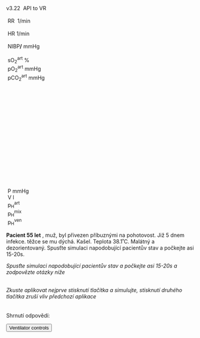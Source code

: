 <div class="w3-blue" style="position: absolute">
<span class="w3-small">v3.22&nbsp;</span>
<bdl-animate-control id="controlbuttons2" controlfmi="true" showstep="false" playafterstart="true"></bdl-animate-control>
<!-- not optimalized -O0 --><bdl-fmi id="idfmi" mode="continuous" showcontrols="false" controlid="controlbuttons2" src="modelECMORespiratoryVR_BloodGasesTransport_BloodyMaryPPG2.js" fminame="modelECMORespiratoryVR_BloodGasesTransport_BloodyMaryPPG2" tolerance="0.00001" starttime="0" fstepsize="1" fpslimit="0.5" guid="{83d444de-f6b1-4a60-a953-199d3e7b2d57}" valuereferences="905975257,369103464,905975068,905975254,905974373,905975067,905975342,905972510,16777311,16777312,905975256,335544320,637537073,637538918,637538919" valuelabels="venous.sO2,arterial.sO2,tissueUnit[1].sO2,venous.pH,arterial.pH,tissueUnit[1].pH,AirO2.y,AirN2,AirCO2,AirH2O,venous.pCO2,plethy,respiratoryCenter.VentilationSwitch.y,arterial.pO2,arterial.pCO2" inputs="idrate,16777223,1,60,t;idco2,16777311,1,100,t;idh2o,16777312,1,100,t;idshunts,16777227,1,100,t;iddeadspace,16777225,1,1000000,t;ido2,16777547,1,100,t;idventilation,16777511,1,1,t" inputlabels="RR,AirCO2,AirH2O,cShuntFrac,DV,AirO2Fraction.k,respiratoryCenter.ArtificialVentilation.k"></bdl-fmi>
<bdl-fmi id="ventilator" mode="continuous" src="modelECMORespiratoryVR_BloodGasesTransport_LungVentilatorSCMV2.js" showcontrols="false" controlid="controlbuttons2" fminame="modelECMORespiratoryVR_BloodGasesTransport_LungVentilatorSCMV2" tolerance="0.0001" starttime="0" fstepsize="0.1" fpslimit="10" guid="{940bf65b-b874-4fc8-826c-371ec080f401}" valuereferences="637534459,637534501,16777227,16777225,16777240,16777241,16777242,335544321,369099046,637534489,16777223,234881080,16777224,905969992" valuelabels="expiration.q_in.p,lungs.volume,RR,TV,ventilatorSCMV.Iratio,ventilatorSCMV.Eratio,ventilatorSCMV.pause,ventilation,filter.y,lungs.pressure,TotalResistance,expirationConductance.y,TotalCompliance,lungsPressureMeasure.pressure" inputs="idrate,16777227,1,60,t;idtv,16777225,1,1000000,t;idiratio,16777240,1,1,t;idpause,16777242,1,100,t;ideratio,16777241,1,1,t;idres,16777223,1,1,t;idcomp,16777224,1,1,t;idexp,16777272,1,100000,t" inputlabels="RR,TV,ventilatorSCMV.Iratio,ventilatorSCMV.pause,ventilatorSCMV.Eratio,TotalResistance,TotalCompliance,expirationConductance.k"></bdl-fmi>
<bdl-fmi id="hemodynamics" mode="continuous" showcontrols="false" controlid="controlbuttons2" src="modelECMORespiratoryVR_BloodGasesTransport_MeursModel2011_HemodynamicsRegulatedHR.js" fminame="modelECMORespiratoryVR_BloodGasesTransport_MeursModel2011_HemodynamicsRegulatedHR" tolerance="0.000001" starttime="0" fstepsize="0.05" fpslimit="20" guid="{87860081-905b-4adf-b51a-cdbabd18cf3e}" valuereferences="905970357,905970199,905970200,33554460,637534720" valuelabels="EithaPressure.pressure,arterialPressure.systolic,arterialPressure.diastolic,Ecg.ecg,currentHeartReat.y" inputs="sO2,16777391,1,1,t" inputlabels="sO2.k"></bdl-fmi>
API to VR <!--bdl-remote-value remoteurl="http://127.0.0.1:5000/vrapi" interval="2000" id="vrapi" inputs="volume;sO2"></bdl-remote-value-->
<bdl-remote-value remoteurl="http://127.0.0.1:5000/vrapi" interval="2000" id="vrapi" inputs="sO2"></bdl-remote-value>
</div>

<div class="w3-row">
<div class="w3-threequarter">
<div class="w3-black w3-sans-serif" style="max-width:1100px">
<div class="w3-row">
</div><div class="w3-row">
<div class="w3-threequarter">
&nbsp;<bdl-chartjs-time width="750" height="120" fromid="ventilator" labels="lungs pressure"  refindex="9" refvalues="1" minichart="true" colorindex=5 initialdata="0;1.014e+5"></bdl-chartjs-time><br/>
&nbsp;<bdl-chartjs-time width="750" height="60" fromid="hemodynamics" labels="ecg" refindex="3" refvalues="1" throttle="100" colorindex="2" minichart="true" initialdata="0,0.01;0,0"></bdl-chartjs-time>
&nbsp;<bdl-chartjs-time width="750" height="60" fromid="hemodynamics" labels="pulsatile sO2" refindex="0" refvalues="1" throttle="100" colorindex="11" minichart="true" initialdata="0,0.01;11370,11370"></bdl-chartjs-time>
</div>
<div class="w3-quarter">
<div class="w3-card w3-text-aqua w3-large" style="white-space:nowrap">
&nbsp;RR&nbsp;<b class="w3-xxxlarge"><bdl-value fromid="ventilator" refindex="8" convertor="60,1" precision="2"></bdl-value></b>&nbsp;<span class="w3-small">1/min</span>
<div class="w3-text-light-green w3-large">
<br/>
&nbsp;HR<b class="w3-xxxlarge"><bdl-value fromid="hemodynamics" refindex="4" convertor="60,1" tofixed="0"></bdl-value></b>&nbsp;<span class="w3-small">1/min</span>
</div>
<br/>
<div class="w3-text-purple w3-large">
&nbsp;NIBP<b class="w3-xlarge"><bdl-value fromid="hemodynamics" refindex="1" convertor="1,133.322" precision="3"></bdl-value>/<bdl-value fromid="hemodynamics" refindex="2" convertor="1,133.322" tofixed="0"></bdl-value></b>
<span class="w3-small">mmHg</span>
</div>
</div>
</div>
</div><div class="w3-row">
<div class="w3-threequarter">
<div class="w3-row">
&nbsp;<bdl-chartjs-time width="300" height="120" fromid="idfmi" labels="sO2" refindex="1" refvalues="1" throttle="1000" colorindex="4" minichart="true" initialdata="0,0.01;0.98,0.98" min="0.5" max="1.0"></bdl-chartjs-time>
&nbsp;<bdl-chartjs-time width="300" height="120" fromid="idfmi" labels="pO2,pCO2" refindex="13" refvalues="2" throttle="1000" colorindex="6" minichart="true" ></bdl-chartjs-time>
</div>
</div>
<div class="w3-quarter">
<div class="" style="white-space:nowrap">
<div class="w3-text-yellow w3-large">
&nbsp;sO<sub>2</sub><sup>art</sup><b class="w3-xxxlarge"><bdl-value fromid="idfmi" refindex="1" convertor="100,1" precision="4"></bdl-value></b>&nbsp;<span class="w3-small">%</span><br/></div>
<div class="w3-text-red w3-large">&nbsp;pO<sub>2</sub><sup>art</sup><b class="w3-large"><bdl-value fromid="idfmi" refindex="13" convertor="1,133.322" precision="4" convertors="1,133.322"></bdl-value></b>&nbsp;<span class="w3-small">mmHg</span><br/></div>
<div class="w3-text-green w3-large">&nbsp;pCO<sub>2</sub><sup>art</sup><b class="w3-large"><bdl-value fromid="idfmi" refindex="14" convertor="1,133.322" precision="4" convertors="1,133.322"></bdl-value></b>&nbsp;<span class="w3-small">mmHg</span></div>
</div>
</div>
</div>
<div class="w3-row">
<div class="w3-quarter w3-white" style="width:300px;height:300px;zoom:80%">

<bdl-sachart fromid="idfmi" refindex="3,10" convertors="1,1,0;1,133.322"  class="w3-left" pointSize="50" style="width:100%;height:100%"></bdl-sachart>
</div>

<div class="w3-quarter">
<div style="max-width:200px;margin-left:50px">
<br/>
<!--bdl-animate-adobe src="Plice.js" width="150" height="150" name="Plice" fromid="ventilator" responsive="true"></bdl-animate-adobe>
<bdl-bind2a findex="1" aname="PliceAnimace_anim" amin="0" amax="15" fmin="0.0023" fmax="0.0033"></bdl-bind2a-->
</div>
</div>
<div class="w3-quarter">

<bdl-chartjs-xy fromid="ventilator" labelx="pressure" labely="volume" labels="pV1,pV2,pV3" refindex="0" refvalues="2" width="250" height="250" min="2" max="3.5" convertors="1,133.322,-760;1000,1" maxdata="128"></bdl-chartjs-xy>

</div>
<div class="w3-rest w3-text-blue">
&nbsp;P<b class="w3-xxlarge"><bdl-value fromid="ventilator" refindex="0" convertor="1,133.322"></bdl-value></b>&nbsp;<span class="w3-small">mmHg</span><br/>
&nbsp;V<b class="w3-xxlarge"><bdl-value fromid="ventilator" refindex="1" convertor="1000,1"></bdl-value></b>&nbsp;<span class="w3-small">l</span>
<div class="w3-text-red">
&nbsp;p<sub>H</sub><sup>art</sup><b class="w3-xxxlarge"><bdl-value fromid="idfmi" refindex="4"></bdl-value></b>
</div>
<div class="w3-text-green">
&nbsp;p<sub>H</sub><sup>mix</sup><b class=""><bdl-value fromid="idfmi" refindex="5"></bdl-value></b>
</div>
<div class="w3-text-blue">
&nbsp;p<sub>H</sub><sup>ven</sup><b class=""><bdl-value fromid="idfmi" refindex="3"></bdl-value></b>
</div></div></div>
</div></div>

<div class="w3-quarter w3-small w3-padding">

**Pacient 55 let** , muž, byl přivezen příbuznými na pohotovost. Již 5 dnem infekce. těžce se mu dýchá. Kašel. Teplota 38.1˚C. Malátný a dezorientovaný. Spusťte simulaci napodobující pacientův stav a počkejte asi 15-20s. 

_Spusťte simulaci napodobující pacientův stav a počkejte asi 15-20s a zodpovězte otázky níže_

<bdl-quizx id="q1.1" type="choice2" 
          question="1.1 Vyberte nejvhodnější popis dechu:" 
          answers="A. Tachypnoe. Zvýšená frekvence (nad 20) a zvýšené  úsilí.|B. Bradypnoe. Snížená frekvence." 
          correctoptions="true|false" 
          explanations="ano|ne" 
          buttontitle="zkontrolovat odpověď"></bdl-quizx>

<bdl-quizx id="q1.2" type="choice2" 
          question="1.2 Popište saturaci kyslíku (sO2) v arteriální krvi:" 
          answers="A. Normální až zvýšená saturace. Může vést k respirační alkalóze.|B. Snížená saturace. Hrozí ztráta vědomí." 
          correctoptions="false|true" 
          explanations="ano|ne" 
          buttontitle="zkontrolovat odpověď"></bdl-quizx>

<bdl-quizx id="q1.3" type="choice2" 
               question="1.3 Vyberte první pracovní hypotézu:" 
           answers="A. Tachypnoe důsledkem kompenzace metabolické acidózy, kdy tělo zrychluje dýchání, aby se zbavilo nadbytku oxidu uhličitého a snížilo kyselost krve.|B. Tachypnoe důsledkem snížené saturace kyslíku v krvi. Snížená saturace dráždí chemoreceptory v karotických tělíscích a aortálním oblouku, které vysílají signály do mozku, aby zvýšil dechovou frekvenci." 
           correctoptions="false|true" 
           explanations="ano|ne" 
           buttontitle="zkontrolovat odpověď"></bdl-quizx>
<bdl-quizx id="q1.4" type="choice2" 
           question="1.4 Popište srdeční rytmus:" 
           answers="A. Mírná tachykardie a prehypertenze|B. Bradykardie a prehypotenze." 
           correctoptions="true|false" 
           explanations="ano|ne" 
           buttontitle="zkontrolovat odpověď"></bdl-quizx>
<bdl-quizx id="q1.5" type="choice2" 
           question="1.5 Jaký je pravděpodobný důvod abnormální srdeční činnosti?" 
           answers="A. Podobně jako u dechu, zvýšený tep reaguje na špatnou saturaci kyslíku a snaží zvýšit distribuci kyslíku tkání.|B. Zvýšený stres v důsledku nemoci." 
           correctoptions="true|false" 
           explanations="ano|ne" 
           buttontitle="zkontrolovat odpověď"></bdl-quizx>
<bdl-quizx id="q1.6" type="choice2" 
           question="1.6 Popište koncentraci CO2 v krvi:" 
           answers="A. zvýšenou, akutní hyperkapnie |B. sníženou, akutní hypokapnie" 
           correctoptions="true|false" 
           explanations="ano|ne" 
           buttontitle="zkontrolovat odpověď"></bdl-quizx>
<bdl-quizx id="q1.7" type="choice2" 
           question="1.7 Vyzkoušejte možné první intervence a zvolte tu která vedla k zastavení poklesu saturace kyslíku v krvi:" 
           answers="A. morfium pro zklidnění dechové frekvence a stresu|B. Oxygenoterapie - maska a 40% O2 pro zvýšení saturace O2|C. Oxygenoterapie - maska a 80% O2 pro zvýšení saturace O2" 
           correctoptions="false|true|true" 
           explanations="ne. Aplikací morfia se dekompenzuje dechová frekvence a úsilí pro zvýšení perfůze a distribuce. Je však možná poté co se zlepší saturace, ale ne jako první volba v této situaci|ano. Aplikací oxygenoterapie se mírně zvýší saturace kyslíku" 
           buttontitle="zkontrolovat odpověď"> <br/> _Zkuste aplikovat nejprve stisknutí tlačítka a  simulujte, stisknutí druhého tlačítka zruší vliv předchozí aplikace_<bdl-buttonparams title='oxygen 40% (no morf.)' ids='ido2,idrate' values='40,28'></bdl-buttonparams><br/><bdl-buttonparams title='oxygen 80% (no morf.)' ids='ido2,idrate' values='80,28'></bdl-buttonparams><br/><bdl-buttonparams title='morfium 100ml (no oxy)' ids='ido2,idrate' values='21,12'></bdl-buttonparams><br/> <bdl-buttonparams title='Reset' ids='ido2,idrate' values='21,28'></bdl-buttonparams></bdl-quizx>
<bdl-quiz-summary id="qs1">
  Shrnutí odpovědí:
</bdl-quiz-summary>          
<bdl-quiz-control ids="q1.1,q1.2,q1.3,q1.4,q1.5,q1.6,q1.7,qs1"></bdl-quiz-control>


</div>
</div>

<button class="w3-button w3-blue" onclick="document.getElementById('vcontrols').style.display='block'">Ventilator controls</button>

<!--bdl-chartjs-time width="600" height="200" fromid="idfmi" labels="ventilation" initialdata="0;0" refindex="12" refvalues="1"></bdl-chartjs-time>
<bdl-chartjs-time width="600" height="200" fromid="ventilator" labels="ventilation2" initialdata="0;0" refindex="7" refvalues="1"></bdl-chartjs-time-->

<div style="display:none" id="vcontrols" class="w3-card">
<button class="w3-button w3-red" onclick="document.getElementById('vcontrols').style.display='none'">X</button>

compliance <bdl-value fromid="ventilator" refindex="12"></bdl-value> <bdl-range id="idcomp" title="total compliance" min="6e-8" max="6e-6" default="6e-7" step="1e-8"></bdl-range>

conductance <bdl-value fromid="ventilator" refindex="11"></bdl-value> <bdl-range id="idexp" title="expiration conductance" min="0.01" max="2" default="0.2" step="0.01" initdefault="true"></bdl-range>

Resistance: <bdl-value fromid="ventilator" refindex="10"></bdl-value> <bdl-range id="idres" title="Resistance" min="1.471e+4" max="1.471e+7" default="1.471e+5" step="1e+4"></bdl-range>

System P ambient: <bdl-value fromid="ventilator" refindex="10"></bdl-value> <bdl-range id="idres" title="Resistance" min="1.471e+4" max="1.471e+6" default="1.471e+5" step="1e+4"></bdl-range>


Data to be sent to VR: 
volume:<bdl-range id="volume" title="Lung volume (m3)" min="0.0001" max="0.01" default="0.002" step="0.000001" fromid="ventilator" refindex="1"></bdl-range>
sO2:<bdl-range id="sO2" min="0" max="1" default="0.981" step="0.001" title="so2"  fromid="idfmi" refindex="1"></bdl-range>
ventilation:<bdl-range id="idventilation" title="Ventilation(m3/s)" min="0" max="0.009" default="0.0001595" step="0.0000001" fromid="ventilator" refindex="7"></bdl-range>

Patient state: <br/>
<bdl-buttonparams title="Normal" ids="idshunts,iddeadspace" values="2,150" fromid="vrapi" thresholdvalue="0" refindex="5" ></bdl-buttonparams> 
<bdl-buttonparams title="Moderate respiration failure" ids="idshunts,iddeadspace" values="38,500" fromid="vrapi" refindex="5" thresholdvalue="1"></bdl-buttonparams> 
<bdl-buttonparams title="Severe failure" ids="idshunts,iddeadspace" values="58,850" fromid="vrapi" refindex="5" thresholdvalue="2"></bdl-buttonparams><br/>
<bdl-range id="patientstate" title="patient state" min="0" max="3" step="1" default="1" fromid="vrapi" refindex="5"></bdl-range>

Ventilated gas: <!--bdl-buttonparams title="Normal" ids="ido2,idco2,idh2o" values="21,0.03,6"></bdl-buttonparams>
<bdl-buttonparams title="O2 40%" ids="ido2,idco2,idh2o" values="40,0.03,6"></bdl-buttonparams>
<bdl-buttonparams title="O2 60%" ids="ido2,idco2,idh2o" values="60,0.03,6"></bdl-buttonparams-->
<bdl-range id="ido2" title="O2 %" min="5" max="93" default="21" fromid="vrapi" refindex="4"></bdl-range><br/>
<bdl-range id="iddeadspace" title="dead space" min="100" max="4500" default="400" initdefault="true"></bdl-range>
<bdl-range id="idshunts" title="L-V shunts %" min="5" max="95" default="58" initdefault="true"></bdl-range>
<bdl-range id="idco2" title="CO2 %" min="0" max="10" default="0.03" step="0.01"></bdl-range>
<bdl-range id="idh2o" title="H2O %" min="0" max="10" default="6" step="0.1"></bdl-range>

Mechanical ventilator setting:<br/>
<bdl-range id="idrate" title="Breathing rate (1/min)" min="1" max="60" default="27" step="1" initdefault="true" fromid="vrapi" refindex="3"></bdl-range><br/>
<!--bdl-range id="idmuscle" title="Breathing force (%)" min="10" max="400" default="100" step="1" fromid="vrapi" refindex="0"></bdl-range-->
<bdl-range id="idtv" title="Vt - tidal volume (ml)" min="200" max="1000" default="800" step="1" fromid="vrapi" refindex="2" initdefault="true"></bdl-range><br/>
<div class="w3-hide">
<bdl-range id="idiratio" min="1" max="4" default="1" step="1"fromid="vrapi" refindex="1"></bdl-range>
<bdl-range id="ideratio" min="1" max="9" default="4" step="1" fromid="vrapi" refindex="0"></bdl-range>
</div>
Set I:E ratio 
<bdl-buttonparams title="1:1" ids="idiratio,ideratio" values="1,1"></bdl-buttonparams>
<bdl-buttonparams title="1:2" ids="idiratio,ideratio" values="1,2"></bdl-buttonparams>
<bdl-buttonparams title="2:1" ids="idiratio,ideratio" values="2,1"></bdl-buttonparams>
<bdl-buttonparams title="3:2" ids="idiratio,ideratio" values="3,2"></bdl-buttonparams></br>
<bdl-range id="idpause" title="pause (%)" min="0" max="70" default="10" step="1" initdefault="true" fromid="vrapi" refindex="6"></bdl-range>


<!--bdl-chartjs-time width="150" height="90" fromid="idfmi" labels="RR" initialdata="0" refindex="7" refvalues="1" throttle="1000"></bdl-chartjs-time>
<bdl-chartjs-time width="150" height="90" fromid="idfmi" labels="Vt" initialdata="" refindex="8" refvalues="1" throttle="1000"></bdl-chartjs-time>
<bdl-chartjs-time width="150" height="90" fromid="idfmi" labels="I,E ratio" initialdata="" refindex="9" refvalues="2" throttle="1000"></bdl-chartjs-time>
<bdl-chartjs-time width="150" height="90" fromid="idfmi" labels="pause %" initialdata="" refindex="11" refvalues="1" throttle="1000"></bdl-chartjs-time>
<bdl-chartjs-time width="150" height="90" fromid="idfmi" labels="O2 %" initialdata="" refindex="12" refvalues="1" convertors="100,1" throttle="1000"></bdl-chartjs-time-->

</div>
